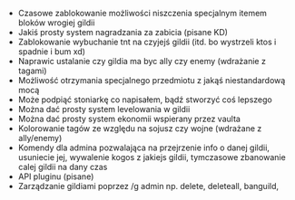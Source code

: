 * Czasowe zablokowanie możliwości niszczenia specjalnym itemem bloków wrogiej gildii
* Jakiś prosty system nagradzania za zabicia (pisane KD)
* Zablokowanie wybuchanie tnt na czyjejś gildii (itd. bo wystrzeli ktos i spadnie i bum xd)
* Naprawic ustalanie czy gildia ma byc ally czy enemy (wdrażanie z tagami)
* Możliwość otrzymania specjalnego przedmiotu z jakąś niestandardową mocą
* Może podpiąć stoniarkę co napisałem, bądź stworzyć coś lepszego
* Można dać prosty system levelowania w gildii
* Można dać prosty system ekonomii wspierany przez vaulta
* Kolorowanie tagów ze względu na sojusz czy wojne (wdrażane z ally/enemy)
* Komendy dla admina pozwalająca na przejrzenie info o danej gildii, usuniecie jej, wywalenie kogos z jakiejs gildii, tymczasowe zbanowanie calej gildii na dany czas
* API pluginu (pisane)
* Zarządzanie gildiami poprzez /g admin np. delete, deleteall, banguild, 
